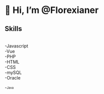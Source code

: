 <h1>👋 Hi, I’m @Florexianer</h1>
<h2>Skills</h2>
<br>
-Javascript<br>
-Vue<br>
-PHP<br>
-HTML<br>
-CSS<br>
-mySQL<br>
-Oracle<br>

-<sub><sup>Java</sup></sub>
